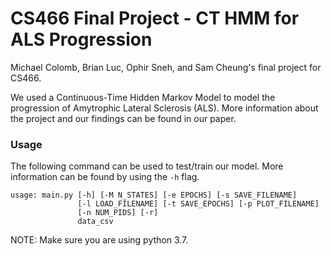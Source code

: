# CS466 Final Project - CT HMM for ALS Progression

Michael Colomb, Brian Luc, Ophir Sneh, and Sam Cheung's final project for CS466.

We used a Continuous-Time Hidden Markov Model to model the progression of
Amytrophic Lateral Sclerosis (ALS). More information about the project and our
findings can be found in our paper.

### Usage

The following command can be used to test/train our model. More information can be found by using the `-h` flag.
```
usage: main.py [-h] [-M N_STATES] [-e EPOCHS] [-s SAVE_FILENAME]
               [-l LOAD_FILENAME] [-t SAVE_EPOCHS] [-p PLOT_FILENAME]
               [-n NUM_PIDS] [-r]
               data_csv
```

NOTE: Make sure you are using python 3.7.
